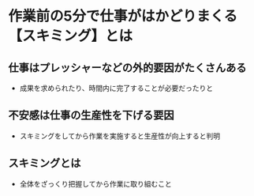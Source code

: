 # 作業前の5分で仕事がはかどりまくる【スキミング】とは

## 仕事はプレッシャーなどの外的要因がたくさんある

- 成果を求められたり、時間内に完了することが必要だったりと

## 不安感は仕事の生産性を下げる要因

- スキミングをしてから作業を実施すると生産性が向上すると判明

## スキミングとは

- 全体をざっくり把握してから作業に取り組むこと
